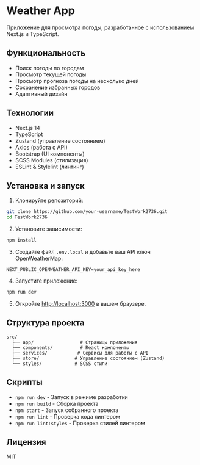 # Weather App

Приложение для просмотра погоды, разработанное с использованием Next.js и TypeScript.

## Функциональность

- Поиск погоды по городам
- Просмотр текущей погоды
- Просмотр прогноза погоды на несколько дней
- Сохранение избранных городов
- Адаптивный дизайн

## Технологии

- Next.js 14
- TypeScript
- Zustand (управление состоянием)
- Axios (работа с API)
- Bootstrap (UI компоненты)
- SCSS Modules (стилизация)
- ESLint & Stylelint (линтинг)

## Установка и запуск

1. Клонируйте репозиторий:
```bash
git clone https://github.com/your-username/TestWork2736.git
cd TestWork2736
```

2. Установите зависимости:
```bash
npm install
```

3. Создайте файл `.env.local` и добавьте ваш API ключ OpenWeatherMap:
```
NEXT_PUBLIC_OPENWEATHER_API_KEY=your_api_key_here
```

4. Запустите приложение:
```bash
npm run dev
```

5. Откройте [http://localhost:3000](http://localhost:3000) в вашем браузере.

## Структура проекта

```
src/
  ├── app/                 # Страницы приложения
  ├── components/          # React компоненты
  ├── services/           # Сервисы для работы с API
  ├── store/             # Управление состоянием (Zustand)
  └── styles/            # SCSS стили
```

## Скрипты

- `npm run dev` - Запуск в режиме разработки
- `npm run build` - Сборка проекта
- `npm start` - Запуск собранного проекта
- `npm run lint` - Проверка кода линтером
- `npm run lint:styles` - Проверка стилей линтером

## Лицензия

MIT 